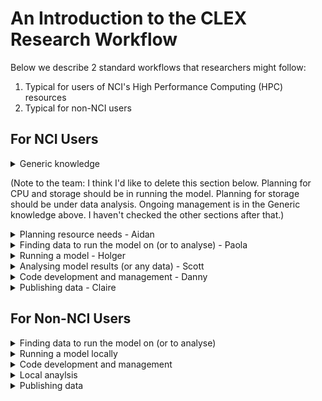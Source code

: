 # An Introduction to the CLEX Research Workflow

Below we describe 2 standard workflows that researchers might follow:

1. Typical for users of NCI's High Performance Computing (HPC) resources
2. Typical for non-NCI users

For NCI Users
-------------
<details><summary>Generic knowledge</summary>

  * [Introduction to NCI](Introduction_to_NCI.md)
  * [Storage management at NCI](Storage_management_at_NCI.md)
  * [Shell](Shell.md)
  * [SSH](SSH.md)
  * [Git Version control](Git.md)
  * [Cloud](Cloud.md)
</details>

(Note to the team: I think I'd like to delete this section below. Planning for CPU and storage should be in running the model. Planning for storage should be under data analysis. Ongoing management is in the Generic knowledge above. I haven't checked the other sections after that.)
<details><summary>Planning resource needs - Aidan</summary>

  * CPU
  * Storage
  * Ongoing management
</details>

<details><summary>Finding data to run the model on (or to analyse) - Paola</summary>

  * Clef
  * NCI data catalogue
  * Geonetwork
  * THREDD link
</details>

<details><summary>Running a model - Holger</summary>
(Note: Claire said before that this should also contain Planning for CPU and storage needs)

  * Preparation
    * Planning the Resource needs
    * Configuring the model
      * [UM](Configuring_UM.md)
      * [payu / MOM](payu.md)
      * ACCESS
  * Running the model
    * The Job queue
    * UM
    * MOM
    * ACCESS
  * Postprocessing
  (Shouldn't this be part of Analysing?)

</details>

<details><summary>Analysing model results (or any data) - Scott</summary>

  * VDI
  * The job queue
  * Xarray
  * Plotting
</details>

<details><summary>Code development and management - Danny</summary>

  * Fortran development
  * Python development
  * Debugging
  * Version control
    * Svn
    * Git
  * Publishing
</details>

<details><summary>Publishing data - Claire</summary>

  * ???
</details>

For Non-NCI Users
-----------------
<details><summary>Finding data to run the model on (or to analyse)</summary>

  * Clef
  * NCI data catalogue
  * Geonetwork
  * THREDD link
</details>

<details><summary>Running a model locally</summary>
  * ???

</details>

<details><summary>Code development and management</summary>

  * Fortran basics
  * Python basics
  * Debugging
  * Version control
    * Svn
    * Git
  * Publishing
</details>

<details><summary>Local anaylsis</summary>
  * ???

</details>

<details><summary>Publishing data</summary>

  * ???
</details>
